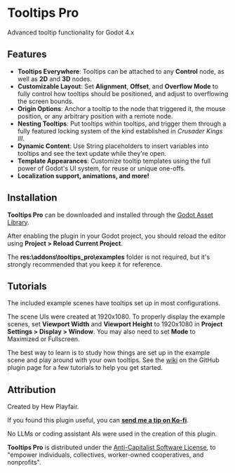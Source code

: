 # Tooltips Pro
Advanced tooltip functionality for Godot 4.x
## Features
- **Tooltips Everywhere**: Tooltips can be attached to any **Control** node, as well as **2D** and **3D** nodes.
- **Customizable Layout**: Set **Alignment**, **Offset**, and **Overflow Mode** to fully control how tooltips should be positioned, and adjust to overflowing the screen bounds.
- **Origin Options**: Anchor a tooltip to the node that triggered it, the mouse position, or any arbitrary position with a remote node.
- **Nesting Tooltips**: Put tooltips within tooltips, and trigger them through a fully featured locking system of the kind established in *Crusader Kings III*.
- **Dynamic Content**: Use String placeholders to insert variables into tooltips and see the text update while they're open.
- **Template Appearances**: Customize tooltip templates using the full power of Godot's UI system, for reuse or unique one-offs.
- **Localization support, animations, and more!**

## Installation
**Tooltips Pro** can be downloaded and installed through the [Godot Asset Library](https://godotengine.org/asset-library/asset).

After enabling the plugin in your Godot project, you should reload the editor using **Project > Reload Current Project**.

The **res:\\addons\tooltips_pro\examples** folder is not required, but it's strongly recommended that you keep it for reference. 

## Tutorials
The included example scenes have tooltips set up in most configurations.

The scene UIs were created at 1920x1080. To properly display the example scenes, set **Viewport Width** and **Viewport Height** to 1920x1080 in **Project Settings > Display > Window**. You may also need to set **Mode** to Maximized or Fullscreen.

The best way to learn is to study how things are set up in the example scene and play around with your own tooltips. See the [wiki](https://github.com/hewplayfair/tooltips-pro/wiki) on the GitHub plugin page for a few tutorials to help you get started.

## Attribution
Created by Hew Playfair.

If you found this plugin useful, you can **[send me a tip on Ko-fi](https://ko-fi.com/playfair)**.

No LLMs or coding assistant AIs were used in the creation of this plugin.

**Tooltips Pro** is distributed under the [Anti-Capitalist Software License](https://anticapitalist.software/), to "empower individuals, collectives, worker-owned cooperatives, and nonprofits". 
